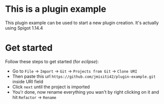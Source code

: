 # This is a plugin example

This plugin example can be used to start a new plugin creation.
It's actually using Spigot 1.14.4


# Get started

Follow these steps to get started (for *eclipse*):
- Go to `File` -> `Import` -> `Git` -> `Projects from Git` -> `Clone URI`
- Then paste this url `https://github.com/jmisiti42/plugin-example.git` inside URI field
- Click `next` until the project is imported
- You'r done, now rename everything you wan't by right clicking on it and hit `Refactor` -> `Rename`
